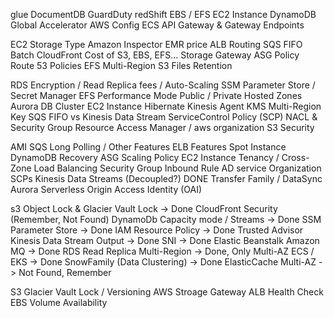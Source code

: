 glue
DocumentDB
GuardDuty
redShift
EBS / EFS
EC2 Instance
DynamoDB
Global Accelerator
AWS Config
ECS
API Gateway & Gateway Endpoints

EC2 Storage Type
Amazon Inspector
EMR price
ALB Routing
SQS FIFO Batch
CloudFront
Cost of S3, EBS, EFS...
Storage Gateway
ASG Policy
Route 53 Policies
EFS Multi-Region
S3 Files Retention

RDS Encryption / Read Replica fees / Auto-Scaling
SSM Parameter Store / Secret Manager
EFS Performance Mode
Public / Private Hosted Zones
Aurora DB Cluster
EC2 Instance Hibernate
Kinesis Agent
KMS Multi-Region Key
SQS FIFO vs Kinesis Data Stream
ServiceControl Policy (SCP)
NACL & Security Group
Resource Access Manager / aws organization
S3 Security

AMI
SQS Long Polling / Other Features
ELB Features
Spot Instance
DynamoDB Recovery
ASG Scaling Policy
EC2 Instance Tenancy / Cross-Zone Load Balancing
Security Group Inbound Rule
AD service
Organization SCPs
Kinesis Data Streams (Decoupled?) DONE
Transfer Family / DataSync
Aurora Serverless
Origin Access Identity (OAI)



s3 Object Lock & Glacier Vault Lock -> Done
CloudFront Security (Remember, Not Found)
DynamoDb Capacity mode / Streams -> Done
SSM Parameter Store -> Done
IAM Resource Policy -> Done
Trusted Advisor
Kinesis Data Stream Output -> Done
SNI -> Done
Elastic Beanstalk
Amazon MQ -> Done
RDS Read Replica Multi-Region -> Done, Only Multi-AZ
ECS / EKS -> Done
SnowFamily (Data Clustering) -> Done
ElasticCache Multi-AZ -> Not Found, Remember

S3 Glacier Vault Lock / Versioning
AWS Stroage Gateway
ALB Health Check
EBS Volume Availability


